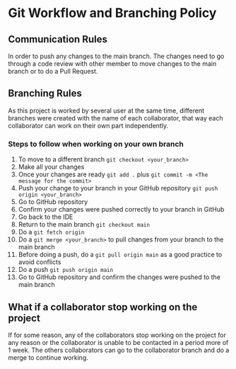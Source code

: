 # Git Workflow and Branching Policy

## Communication Rules

In order to push any changes to the main branch. The changes 
need to go through a code review with other member to move changes to 
the main branch or to do a Pull Request.

## Branching Rules

As this project is worked by several user at the same time, 
different branches were created with the name of each collaborator,
that way each collaborator can work on their own part independently.

### Steps to follow when working on your own branch

1. To move to a different branch
``git checkout <your_branch>``
2. Make all your changes
3. Once your changes are ready
``git add .`` plus ``git commit -m <The message for the commit>``
4. Push your change to your branch in your GitHub repository
``git push origin <your_branch>``
5. Go to GitHub repository
6. Confirm your changes were pushed correctly to your branch in GitHub
6. Go back to the IDE
7. Return to the main branch
``git checkout main``
8. Do a ``git fetch origin``
9. Do a ``git merge <your_branch>`` to pull changes from your branch to the main branch
10. Before doing a push, do a ``git pull origin main`` as a good practice to avoid conflicts
11. Do a push
``git push origin main``
12. Go to GitHub repository and confirm the changes were pushed to the main branch


## What if a collaborator stop working on the project

If for some reason, any of the collaborators stop working on the project for any reason 
or the collaborator is unable to be contacted in a period more of 1 week. The 
others collaborators can go to the collaborator branch and do a merge to continue working.